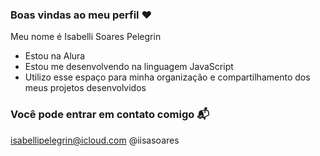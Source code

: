 ### Boas vindas ao meu perfil  ❤️

Meu nome é Isabelli Soares Pelegrin 

- Estou na Alura
- Estou me desenvolvendo na linguagem JavaScript
- Utilizo esse espaço para minha organização e compartilhamento dos meus projetos desenvolvidos

### Você pode entrar em contato comigo 📬

isabellipelegrin@icloud.com
@iisasoares
